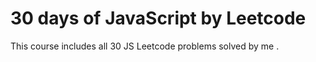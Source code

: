 # 30 days of JavaScript by Leetcode
 This course includes all 30 JS Leetcode problems solved by me .
